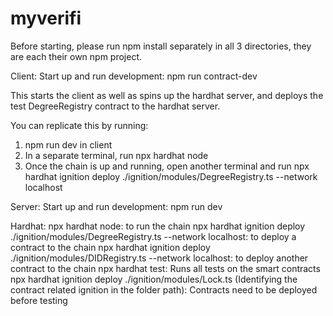 # myverifi

Before starting, please run npm install separately in all 3 directories, they are each their own npm project.

Client:
Start up and run development: npm run contract-dev

This starts the client as well as spins up the hardhat server, and deploys the test DegreeRegistry contract to the hardhat server.

You can replicate this by running:

1. npm run dev in client
2. In a separate terminal, run npx hardhat node
3. Once the chain is up and running, open another terminal and run npx hardhat ignition deploy ./ignition/modules/DegreeRegistry.ts --network localhost

Server:
Start up and run development: npm run dev

Hardhat:
npx hardhat node: to run the chain
npx hardhat ignition deploy ./ignition/modules/DegreeRegistry.ts --network localhost: to deploy a contract to the chain
npx hardhat ignition deploy ./ignition/modules/DIDRegistry.ts --network localhost: to deploy another contract to the chain
npx hardhat test: Runs all tests on the smart contracts
npx hardhat ignition deploy ./ignition/modules/Lock.ts (Identifying the contract related ignition in the folder path): Contracts need to be deployed before testing
